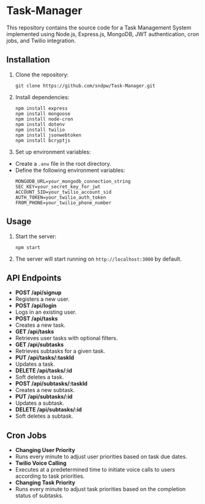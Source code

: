 # Task-Manager

This repository contains the source code for a Task Management System implemented using Node.js, Express.js, MongoDB, JWT authentication, cron jobs, and Twilio integration.

## Installation

1. Clone the repository:
   ```
   git clone https://github.com/sndpw/Task-Manager.git
   ```
2. Install dependencies:
   ```
   npm install express
   npm install mongoose
   npm install node-cron
   npm install dotenv
   npm install twilio
   npm install jsonwebtoken
   npm install bcryptjs
   ```

3. Set up environment variables:
- Create a `.env` file in the root directory.
- Define the following environment variables:
  ```
  MONGODB_URL=your_mongodb_connection_string
  SEC_KEY=your_secret_key_for_jwt
  ACCOUNT_SID=your_twilio_account_sid
  AUTH_TOKEN=your_twilio_auth_token
  FROM_PHONE=your_twilio_phone_number
  ```

## Usage

1. Start the server:
   ```
   npm start
   ```
2. The server will start running on `http://localhost:3000` by default.

## API Endpoints

- **POST /api/signup**
- Registers a new user.
- **POST /api/login**
- Logs in an existing user.
- **POST /api/tasks**
- Creates a new task.
- **GET /api/tasks**
- Retrieves user tasks with optional filters.
- **GET /api/subtasks**
- Retrieves subtasks for a given task.
- **PUT /api/tasks/:taskId**
- Updates a task.
- **DELETE /api/tasks/:id**
- Soft deletes a task.
- **POST /api/subtasks/:taskId**
- Creates a new subtask.
- **PUT /api/subtasks/:id**
- Updates a subtask.
- **DELETE /api/subtasks/:id**
- Soft deletes a subtask.

## Cron Jobs

- **Changing User Priority**
- Runs every minute to adjust user priorities based on task due dates.
- **Twilio Voice Calling**
- Executes at a predetermined time to initiate voice calls to users according to task priorities.
- **Changing Task Priority**
- Runs every minute to adjust task priorities based on the completion status of subtasks.


